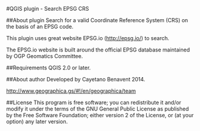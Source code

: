 #QGIS plugin - Search EPSG CRS

##About plugin
Search for a valid Coordinate Reference System (CRS) on the basis of an EPSG code.

This plugin uses great website EPSG.io (http://epsg.io/) to search.

The EPSG.io website is built around the official EPSG database maintained by OGP Geomatics Committee.

##Requirements
QGIS 2.0 or later.

##About author
Developed by Cayetano Benavent 2014.

http://www.geographica.gs/#!/en/geographica/team

##License
This program is free software; you can redistribute it and/or modify
it under the terms of the GNU General Public License as published by
the Free Software Foundation; either version 2 of the License, or
(at your option) any later version.     
